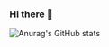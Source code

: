 ### Hi there 👋

![Anurag's GitHub stats](https://github-readme-stats.vercel.app/api?username=VikramxD&show_icons=true&theme=radical)
